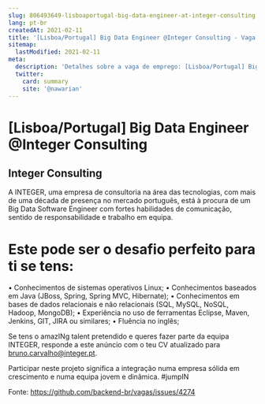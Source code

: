 ```yaml
---
slug: 806493649-lisboaportugal-big-data-engineer-at-integer-consulting
lang: pt-br
createdAt: 2021-02-11
title: '[Lisboa/Portugal] Big Data Engineer @Integer Consulting - Vaga de Emprego'
sitemap:
  lastModified: 2021-02-11
meta:
  description: 'Detalhes sobre a vaga de emprego: [Lisboa/Portugal] Big Data Engineer @Integer Consulting'
  twitter:
    card: summary
    site: '@nawarian'
---
```


# [Lisboa/Portugal] Big Data Engineer @Integer Consulting

## Integer Consulting

A INTEGER, uma empresa de consultoria na área das tecnologias, com mais de uma década de presença no mercado português, está à procura de um Big Data Software Engineer com fortes habilidades de comunicação, sentido de responsabilidade e trabalho em equipa.

# Este pode ser o desafio perfeito para ti se tens:

• Conhecimentos de sistemas operativos Linux;
• Conhecimentos baseados em Java (JBoss, Spring, Spring MVC, Hibernate);
• Conhecimentos em bases de dados relacionais e não relacionais (SQL, MySQL, NoSQL, Hadoop, MongoDB);
• Experiência no uso de ferramentas Eclipse, Maven, Jenkins, GIT, JIRA ou similares;
• Fluência no inglês;

Se tens o amazINg talent pretendido e queres fazer parte da equipa INTEGER, responde a este anúncio com o teu CV atualizado para bruno.carvalho@integer.pt.

Participar neste projeto significa a integração numa empresa sólida em crescimento e numa equipa jovem e dinâmica. #jumpIN


Fonte: https://github.com/backend-br/vagas/issues/4274
